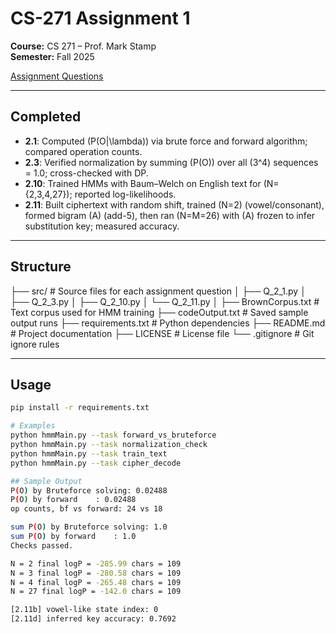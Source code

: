 # CS-271 Assignment 1

**Course:** CS 271 – Prof. Mark Stamp  
**Semester:** Fall 2025  

[Assignment Questions](https://www.cs.sjsu.edu/~stamp/CS271/syllabus/syllabusFall25.html#:~:text=Assignment%201%3A%20Due,AI%20generated%20music%3F)

---

## Completed
- **2.1**: Computed \(P(O|\lambda)\) via brute force and forward algorithm; compared operation counts.  
- **2.3**: Verified normalization by summing \(P(O)\) over all \(3^4\) sequences = 1.0; cross-checked with DP.  
- **2.10**: Trained HMMs with Baum–Welch on English text for \(N=\{2,3,4,27\}\); reported log-likelihoods.  
- **2.11**: Built ciphertext with random shift, trained \(N=2\) (vowel/consonant), formed bigram \(A\) (add-5), then ran \(N=M=26\) with \(A\) frozen to infer substitution key; measured accuracy.

---

## Structure
├── src/                  # Source files for each assignment question
│   ├── Q_2_1.py
│   ├── Q_2_3.py
│   ├── Q_2_10.py
│   └── Q_2_11.py
│
├── BrownCorpus.txt       # Text corpus used for HMM training
├── codeOutput.txt        # Saved sample output runs
├── requirements.txt      # Python dependencies
├── README.md             # Project documentation
├── LICENSE               # License file
└── .gitignore            # Git ignore rules

---

## Usage
```bash
pip install -r requirements.txt

# Examples
python hmmMain.py --task forward_vs_bruteforce
python hmmMain.py --task normalization_check
python hmmMain.py --task train_text
python hmmMain.py --task cipher_decode

## Sample Output
P(O) by Bruteforce solving: 0.02488
P(O) by forward    : 0.02488
op counts, bf vs forward: 24 vs 18

sum P(O) by Bruteforce solving: 1.0
sum P(O) by forward    : 1.0
Checks passed.

N = 2 final logP = -285.99 chars = 109
N = 3 final logP = -280.58 chars = 109
N = 4 final logP = -265.48 chars = 109
N = 27 final logP = -142.0 chars = 109

[2.11b] vowel-like state index: 0
[2.11d] inferred key accuracy: 0.7692



